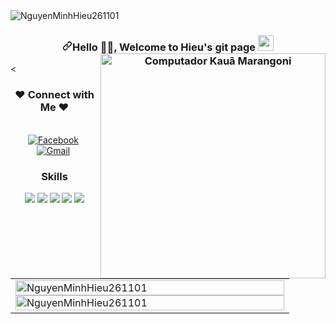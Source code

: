 <img src="https://komarev.com/ghpvc/?username=NguyenMinhHieu261101&label=Số%20lượt%20truy%20cập%20trang&color=0e75b6&style=flat" alt="NguyenMinhHieu261101" />
<h3 align="center"> <a id="user-content-hey-there-" class="anchor" aria-hidden="true" href="#hey-there-"><svg class="octicon octicon-link" viewBox="0 0 16 16" version="1.1" width="16" height="16" aria-hidden="true"><path fill-rule="evenodd" d="M7.775 3.275a.75.75 0 001.06 1.06l1.25-1.25a2 2 0 112.83 2.83l-2.5 2.5a2 2 0 01-2.83 0 .75.75 0 00-1.06 1.06 3.5 3.5 0 004.95 0l2.5-2.5a3.5 3.5 0 00-4.95-4.95l-1.25 1.25zm-4.69 9.64a2 2 0 010-2.83l2.5-2.5a2 2 0 012.83 0 .75.75 0 001.06-1.06 3.5 3.5 0 00-4.95 0l-2.5 2.5a3.5 3.5 0 004.95 4.95l1.25-1.25a.75.75 0 00-1.06-1.06l-1.25 1.25a2 2 0 01-2.83 0z"></path></svg></a>Hello 🙋‍♂️, Welcome to Hieu's git page <a target="_blank" rel="noopener noreferrer" href="https://camo.githubusercontent.com/e8e7b06ecf583bc040eb60e44eb5b8e0ecc5421320a92929ce21522dbc34c891/68747470733a2f2f6d656469612e67697068792e636f6d2f6d656469612f6876524a434c467a6361737252346961377a2f67697068792e676966"><img src="https://camo.githubusercontent.com/e8e7b06ecf583bc040eb60e44eb5b8e0ecc5421320a92929ce21522dbc34c891/68747470733a2f2f6d656469612e67697068792e636f6d2f6d656469612f6876524a434c467a6361737252346961377a2f67697068792e676966" width="25px" data-canonical-src="https://media.giphy.com/media/hvRJCLFzcasrR4ia7z/giphy.gif" style="max-width: 100%;">
<img src="https://cdn.dribbble.com/users/1059583/screenshots/4171367/coding-freak.gif" width="360px" align="right" alt="Computador Kauã Marangoni" style="max-width: 100%;"></a></h3>

 <

<h3 align="center">❤️ Connect with Me ❤️</h3>
<p align="center">
<br>
  <a href="https://www.facebook.com/hieucun261101/"><img src="https://img.shields.io/badge/Facebook-1877F2?style=for-the-badge&logo=facebook&logoColor=white" alt="Facebook"/></a>&nbsp;
<a href="mailto:nguyenminhhieu261101@gmail.com?subject=Hola%20Jiji"><img src="https://img.shields.io/badge/gmail-%23D14836.svg?&style=for-the-badge&logo=gmail&logoColor=white" alt="Gmail"/></a>&nbsp;
</p>
                                                                                    
<h3 align="center">Skills</h3>
<p align="center">
 
  <img src="https://img.icons8.com/color/48/000000/mysql-logo.png"/>
  <img src="https://img.icons8.com/color/48/000000/git.png"/>
  <img src="https://img.icons8.com/color/48/000000/javascript.png"/>
  <img src="https://img.icons8.com/color/48/000000/visual-studio-code-2019.png"/>
  <img src="https://img.icons8.com/color/48/000000/visual-studio-2019.png"/>
</p>

<table style="width:100%;">
  <tr>
    <td>
      <img src="https://github-readme-stats.vercel.app/api/top-langs/?username=NguyenMinhHieu261101&layout=compact" alt="NguyenMinhHieu261101" width="100%"/>
      <img src="https://github-readme-stats.vercel.app/api?username=NguyenMinhHieu261101&theme=dark&show_icons=true" alt="NguyenMinhHieu261101" width="100%"/>
    </td>
    
  </tr>
</table>
